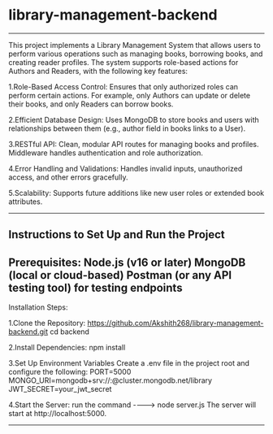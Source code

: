 # library-management-backend
--------------------------------------------------------------------------------------------------------------------
This project implements a Library Management System that allows users to perform various operations such as managing books, borrowing books, and creating reader profiles. The system supports role-based actions for Authors and Readers, with the following key features:


1.Role-Based Access Control:
Ensures that only authorized roles can perform certain actions.
For example, only Authors can update or delete their books, and only Readers can borrow books.

2.Efficient Database Design:
Uses MongoDB to store books and users with relationships between them (e.g., author field in books links to a User).

3.RESTful API:
Clean, modular API routes for managing books and profiles.
Middleware handles authentication and role authorization.

4.Error Handling and Validations:
Handles invalid inputs, unauthorized access, and other errors gracefully.

5.Scalability:
Supports future additions like new user roles or extended book attributes.



-----------------------------------------------------------------------------------------------------------------


Instructions to Set Up and Run the Project
-------------------------------------------------------------------

Prerequisites:
Node.js (v16 or later)
MongoDB (local or cloud-based)
Postman (or any API testing tool) for testing endpoints
--------------------------------------------------------------------
Installation Steps:

1.Clone the Repository:
https://github.com/Akshith268/library-management-backend.git
cd backend

2.Install Dependencies:
npm install


3.Set Up Environment Variables
Create a .env file in the project root and configure the following:
PORT=5000 <br/>
MONGO_URI=mongodb+srv://<username>:<password>@cluster.mongodb.net/library
JWT_SECRET=your_jwt_secret


4.Start the Server:
run the command ----> node server.js
The server will start at http://localhost:5000.

--------------------------------------------------------------------------------------------------------------------



